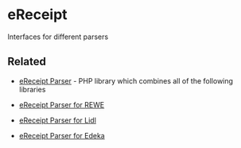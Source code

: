 # eReceipt

Interfaces for different parsers

## Related

- [eReceipt Parser](https://github.com/MrKrisKrisu/eReceipt-Parser) - PHP library which combines all of the following
  libraries

- [eReceipt Parser for REWE](https://github.com/MrKrisKrisu/eReceipt-Parser)

- [eReceipt Parser for Lidl](https://github.com/MrKrisKrisu/eReceipt-Parser)

- [eReceipt Parser for Edeka](https://github.com/MrKrisKrisu/eReceipt-Parser)